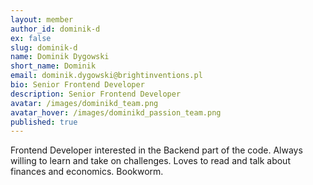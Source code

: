 ```yaml
---
layout: member
author_id: dominik-d
ex: false
slug: dominik-d
name: Dominik Dygowski
short_name: Dominik
email: dominik.dygowski@brightinventions.pl
bio: Senior Frontend Developer
description: Senior Frontend Developer
avatar: /images/dominikd_team.png
avatar_hover: /images/dominikd_passion_team.png
published: true
---
```

Frontend Developer interested in the Backend part of the code. Always willing to learn and take on challenges. Loves to read and talk about finances and economics. Bookworm.